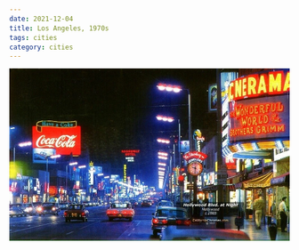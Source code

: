 ```yaml
---
date: 2021-12-04
title: Los Angeles, 1970s
tags: cities
category: cities
---
```


![la3.jpg](https://raw.githubusercontent.com/muneer78/muneer78.github.io/master/images/la3.jpg)